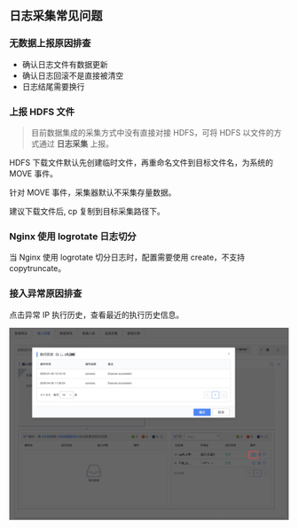 ## 日志采集常见问题

### 无数据上报原因排查

* 确认日志文件有数据更新
* 确认日志回滚不是直接被清空
* 日志结尾需要换行

### 上报 HDFS 文件

> 目前数据集成的采集方式中没有直接对接 HDFS，可将 HDFS 以文件的方式通过 **日志采集** 上报。

HDFS 下载文件默认先创建临时文件，再重命名文件到目标文件名，为系统的 MOVE 事件。 

针对 MOVE 事件，采集器默认不采集存量数据。

建议下载文件后, cp 复制到目标采集路径下。

### Nginx 使用 logrotate 日志切分

当 Nginx 使用 logrotate 切分日志时，配置需要使用 create，不支持 copytruncate。

### 接入异常原因排查

点击异常 IP 执行历史，查看最近的执行历史信息。

![-w1239](media/15874501647993.jpg)



